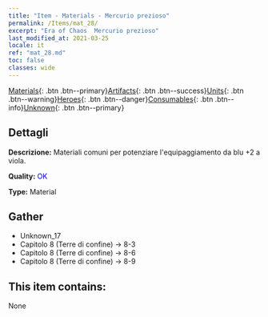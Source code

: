 ```yaml
---
title: "Item - Materials - Mercurio prezioso"
permalink: /Items/mat_28/
excerpt: "Era of Chaos  Mercurio prezioso"
last_modified_at: 2021-03-25
locale: it
ref: "mat_28.md"
toc: false
classes: wide
---
```

 [Materials](/it/Items/){: .btn .btn--primary}[Artifacts](/it/Items/Artifacts/){: .btn .btn--success}[Units](/it/Items/Units/){: .btn .btn--warning}[Heroes](/it/Items/Heroes/){: .btn .btn--danger}[Consumables](/it/Items/Consumables/){: .btn .btn--info}[Unknown](/it/Items/Unknown/){: .btn .btn--primary}

## Dettagli
 **Descrizione:** Materiali comuni per potenziare l'equipaggiamento da blu +2 a viola.

 **Quality:** <span style="color: #0000CD">OK</span>

 **Type:** Material

## Gather

*    Unknown_17 
*    Capitolo 8 (Terre di confine) -> 8-3 
*    Capitolo 8 (Terre di confine) -> 8-6 
*    Capitolo 8 (Terre di confine) -> 8-9 

## This item contains:

  None


